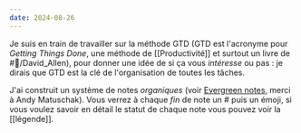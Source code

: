 ```yaml
---
date: 2024-08-26
---
```

Je suis en train de travailler sur la méthode GTD (GTD est l'acronyme pour *Getting Things Done*, une méthode de [[Productivité]] et surtout un livre de #👤/David_Allen), pour donner une idée de si ça vous *intéresse* ou pas : je dirais que GTD est la clé de l'organisation de toutes les tâches.

J'ai construit un système de notes *organiques* (voir [Evergreen notes](https://notes.andymatuschak.org/Evergreen_notes), merci à Andy Matuschak). Vous verrez à chaque *fin* de note un # puis un émoji, si vous voulez savoir en détail le statut de chaque note vous pouvez voir la [[légende]].